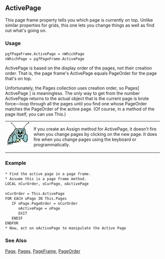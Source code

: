 ## ActivePage

This page frame property tells you which page is currently on top. Unlike similar properties for grids, this one lets you change things as well as find out what's going on.

### Usage

```foxpro
pgfPageFrame.ActivePage = nWhichPage
nWhichPage = pgfPageFrame.ActivePage
```

ActivePage is based on the display order of the pages, not their creation order. That is, the page frame's ActivePage equals PageOrder for the page that's on top.

Unfortunately, the Pages collection uses creation order, so Pages[ ActivePage ] is meaningless. The only way to get from the number ActivePage returns to the actual object that is the current page is brute force&mdash;loop through all the pages until you find one whose PageOrder matches the PageOrder of the active page. (Of course, in a method of the page itself, you can use This.)

<table>
<tr>
  <td width="17%" valign="top">
<img width="95" height="77" src="bug.gif">
  </td>
  <td width="83%">
  <p>If you create an Assign method for ActivePage, it doesn't fire when you change pages by clicking on the new page. It does fire when you change pages using the keyboard or programmatically.</p>
  </td>
 </tr>
</table>

### Example

```foxpro
* Find the active page in a page frame.
* Assume this is a page frame method.
LOCAL nCurOrder, oCurPage, oActivePage

nCurOrder = This.ActivePage
FOR EACH oPage IN This.Pages
   IF oPage.PageOrder = nCurOrder
      oActivePage = oPage
      EXIT
   ENDIF
ENDFOR
* Now, act on oActivePage to manipulate the Active Page
```
### See Also

[Page](s4g524.md), [Pages](s4g461.md), [PageFrame](s4g524.md), [PageOrder](s4g468.md)